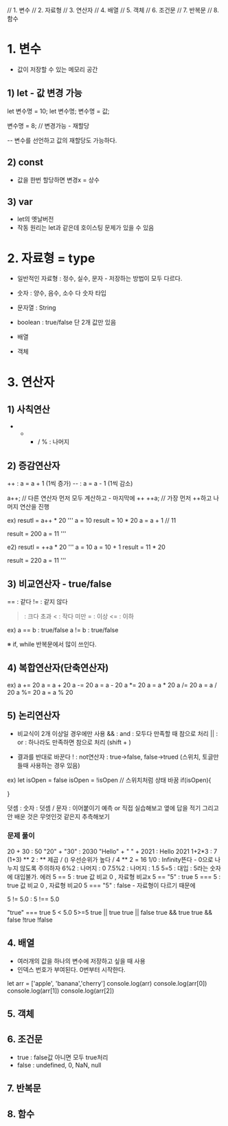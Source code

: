 // 1. 변수
// 2. 자료형
// 3. 연산자
// 4. 배열
// 5. 객체
// 6. 조건문
// 7. 반복문
// 8. 함수


# 1. 변수
- 값이 저장할 수 있는 메모리 공간

## 1) let  -  값 변경 가능
let 변수명 = 10;
let 변수명;
변수명 = 값;

변수명 = 8;  // 변경가능 - 재할당

-- 변수를 선언하고 값의 재할당도 가능하다.

## 2) const
- 값을 한번 할당하면 변경x = 상수

## 3) var
- let의 옛날버전
- 작동 원리는 let과 같은데 호이스팅 문제가 있을 수 있음



# 2. 자료형 = type
- 일반적인 자료형 : 정수, 실수, 문자 - 저장하는 방법이 모두 다르다.

- 숫자 : 양수, 음수, 소수 다 숫자 타입
- 문자열 : String
- boolean :  true/false 단 2개 값만 있음
- 배열
- 객체

# 3. 연산자

## 1) 사칙연산
+  -  * / 
% : 나머지

## 2) 증감연산자
++ : a = a + 1 (1씩 증가)
-- : a = a - 1 (1씩 감소)

a++; // 다른 연산자 먼저 모두 계산하고 - 마지막에 ++ 
++a; // 가장 먼저 ++하고 나머지 연산을 진행

ex) resutl = a++ * 20
'''
a = 10
result = 10 * 20
a = a + 1  // 11

result = 200
a = 11
'''

e2) resutl = ++a * 20
'''
a = 10
a = 10 + 1
result = 11 * 20

result = 220
a = 11
'''

## 3) 비교연산자 - true/false
== : 같다
!= : 같지 않다
> : 크다 초과
< : 작다 미만
>= : 이상
<= : 이하

ex)
a == b : true/false
a != b : true/false

※ if, while 반복문에서 많이 쓰인다.

## 4) 복합연산자(단축연산자)

ex) 
a += 20   a = a + 20
a -= 20   a = a - 20
a *= 20   a = a * 20
a /= 20   a = a / 20
a %= 20   a = a % 20

## 5) 논리연산자

- 비교식이 2개 이상일 경우에만 사용
&& : and : 모두다 만족할 때 참으로 처리
|| : or : 하나라도 만족하면 참으로 처리 (shift + \)

- 결과를 반대로 바꾼다
! : not연산자 : true->false, false->trued 
          (스위치, 토글만들때 사용하는 경우 있음)

ex) let isOpen = false
isOpen = !isOpen // 스위치처럼 상태 바꿈
if(isOpen){

}


덧셈 : 숫자  : 덧셈 / 문자 : 이어붙이기
예측 or 직접 실습해보고 옆에 답을 적기
그리고 안 배운 것은 무엇인것 같은지 추측해보기



### 문제 풀이

20 + 30 : 50
"20" + "30" : 2030
"Hello" + " " + 2021 : Hello 2021
1+2*3 : 7
(1+3) ** 2 : ** 제곱 / () 우선순위가 높다 /  4 ** 2 = 16
1/0 :  Infinity뜬다 - 0으로 나누지 않도록 주의하자
6%2 : 나머지 : 0 
7.5%2 : 나머지 : 1.5
5=5 : 대입 : 5라는 숫자에 대입불가. 에러
5 == 5 :  true 값 비교 0 , 자료형 비교x
5 == "5" : true
5 === 5 : true  값 비교 0 , 자료형 비교0
5 === "5" : false - 자료형이 다르기 때문에

5 != 5.0 :
5 !== 5.0

"true" === true
5 < 5.0
5>=5
true || true
true || false
true && true
true && false
!true
!false

## 4. 배열
- 여러개의 값을 하나의 변수에 저장하고 싶을 때 사용
- 인덱스 번호가 부여된다. 0번부터 시작한다.

let arr = ['apple', 'banana','cherry']
console.log(arr)
console.log(arr[0])
console.log(arr[1])
console.log(arr[2])

## 5. 객체


## 6. 조건문

- true : false값 아니면 모두 true처리
- false : undefined, 0, NaN, null

## 7. 반복문

## 8. 함수